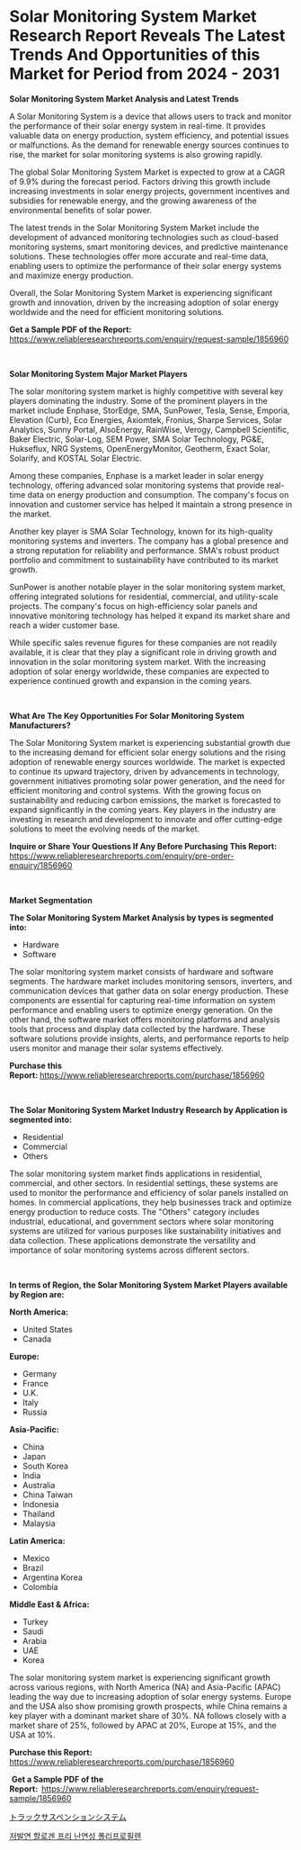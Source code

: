 <p><h1>Solar Monitoring System Market Research Report Reveals The Latest Trends And Opportunities of this Market for Period from 2024 - 2031</h1></p><p><strong>Solar Monitoring System Market Analysis and Latest Trends</strong></p>
<p><p>A Solar Monitoring System is a device that allows users to track and monitor the performance of their solar energy system in real-time. It provides valuable data on energy production, system efficiency, and potential issues or malfunctions. As the demand for renewable energy sources continues to rise, the market for solar monitoring systems is also growing rapidly.</p><p>The global Solar Monitoring System Market is expected to grow at a CAGR of 9.9% during the forecast period. Factors driving this growth include increasing investments in solar energy projects, government incentives and subsidies for renewable energy, and the growing awareness of the environmental benefits of solar power.</p><p>The latest trends in the Solar Monitoring System Market include the development of advanced monitoring technologies such as cloud-based monitoring systems, smart monitoring devices, and predictive maintenance solutions. These technologies offer more accurate and real-time data, enabling users to optimize the performance of their solar energy systems and maximize energy production.</p><p>Overall, the Solar Monitoring System Market is experiencing significant growth and innovation, driven by the increasing adoption of solar energy worldwide and the need for efficient monitoring solutions.</p></p>
<p><strong>Get a Sample PDF of the Report:&nbsp;</strong> <a href="https://www.reliableresearchreports.com/enquiry/request-sample/1856960">https://www.reliableresearchreports.com/enquiry/request-sample/1856960</a></p>
<p>&nbsp;</p>
<p><strong>Solar Monitoring System Major Market Players</strong></p>
<p><p>The solar monitoring system market is highly competitive with several key players dominating the industry. Some of the prominent players in the market include Enphase, StorEdge, SMA, SunPower, Tesla, Sense, Emporia, Elevation (Curb), Eco Energies, Axiomtek, Fronius, Sharpe Services, Solar Analytics, Sunny Portal, AlsoEnergy, RainWise, Verogy, Campbell Scientific, Baker Electric, Solar-Log, SEM Power, SMA Solar Technology, PG&E, Hukseflux, NRG Systems, OpenEnergyMonitor, Geotherm, Exact Solar, Solarify, and KOSTAL Solar Electric.</p><p>Among these companies, Enphase is a market leader in solar energy technology, offering advanced solar monitoring systems that provide real-time data on energy production and consumption. The company's focus on innovation and customer service has helped it maintain a strong presence in the market.</p><p>Another key player is SMA Solar Technology, known for its high-quality monitoring systems and inverters. The company has a global presence and a strong reputation for reliability and performance. SMA's robust product portfolio and commitment to sustainability have contributed to its market growth.</p><p>SunPower is another notable player in the solar monitoring system market, offering integrated solutions for residential, commercial, and utility-scale projects. The company's focus on high-efficiency solar panels and innovative monitoring technology has helped it expand its market share and reach a wider customer base.</p><p>While specific sales revenue figures for these companies are not readily available, it is clear that they play a significant role in driving growth and innovation in the solar monitoring system market. With the increasing adoption of solar energy worldwide, these companies are expected to experience continued growth and expansion in the coming years.</p></p>
<p>&nbsp;</p>
<p><strong>What Are The Key Opportunities For Solar Monitoring System Manufacturers?</strong></p>
<p><p>The Solar Monitoring System market is experiencing substantial growth due to the increasing demand for efficient solar energy solutions and the rising adoption of renewable energy sources worldwide. The market is expected to continue its upward trajectory, driven by advancements in technology, government initiatives promoting solar power generation, and the need for efficient monitoring and control systems. With the growing focus on sustainability and reducing carbon emissions, the market is forecasted to expand significantly in the coming years. Key players in the industry are investing in research and development to innovate and offer cutting-edge solutions to meet the evolving needs of the market.</p></p>
<p><strong>Inquire or Share Your Questions If Any Before Purchasing This Report:</strong> <a href="https://www.reliableresearchreports.com/enquiry/pre-order-enquiry/1856960">https://www.reliableresearchreports.com/enquiry/pre-order-enquiry/1856960</a></p>
<p>&nbsp;</p>
<p><strong>Market Segmentation</strong></p>
<p><strong>The Solar Monitoring System Market Analysis by types is segmented into:</strong></p>
<p><ul><li>Hardware</li><li>Software</li></ul></p>
<p><p>The solar monitoring system market consists of hardware and software segments. The hardware market includes monitoring sensors, inverters, and communication devices that gather data on solar energy production. These components are essential for capturing real-time information on system performance and enabling users to optimize energy generation. On the other hand, the software market offers monitoring platforms and analysis tools that process and display data collected by the hardware. These software solutions provide insights, alerts, and performance reports to help users monitor and manage their solar systems effectively.</p></p>
<p><strong>Purchase this Report:&nbsp;</strong><a href="https://www.reliableresearchreports.com/purchase/1856960">https://www.reliableresearchreports.com/purchase/1856960</a></p>
<p>&nbsp;</p>
<p><strong>The Solar Monitoring System Market Industry Research by Application is segmented into:</strong></p>
<p><ul><li>Residential</li><li>Commercial</li><li>Others</li></ul></p>
<p><p>The solar monitoring system market finds applications in residential, commercial, and other sectors. In residential settings, these systems are used to monitor the performance and efficiency of solar panels installed on homes. In commercial applications, they help businesses track and optimize energy production to reduce costs. The "Others" category includes industrial, educational, and government sectors where solar monitoring systems are utilized for various purposes like sustainability initiatives and data collection. These applications demonstrate the versatility and importance of solar monitoring systems across different sectors.</p></p>
<p>&nbsp;</p>
<p><strong>In terms of Region, the Solar Monitoring System Market Players available by Region are:</strong></p>
<p>
    <p> <strong> North America: </strong>
        <ul>
            <li>United States</li>
            <li>Canada</li>
        </ul>
        </p> 
    <p> <strong> Europe: </strong>
        <ul>
            <li>Germany</li>
            <li>France</li>
            <li>U.K.</li>
            <li>Italy</li>
            <li>Russia</li>
        </ul>
        </p> 
    <p> <strong> Asia-Pacific: </strong>
        <ul>
            <li>China</li>
            <li>Japan</li>
            <li>South Korea</li>
            <li>India</li>
            <li>Australia</li>
            <li>China Taiwan</li>
            <li>Indonesia</li>
            <li>Thailand</li>
            <li>Malaysia</li>
        </ul>
        </p> 
    <p> <strong> Latin America: </strong>
        <ul>
            <li>Mexico</li>
            <li>Brazil</li>
            <li>Argentina Korea</li>
            <li>Colombia</li>
        </ul>
        </p> 
    <p> <strong> Middle East & Africa: </strong>
        <ul>
            <li>Turkey</li>
            <li>Saudi</li>
            <li>Arabia</li>
            <li>UAE</li>
            <li>Korea</li>
        </ul>
    </p>
    </p>
<p><p>The solar monitoring system market is experiencing significant growth across various regions, with North America (NA) and Asia-Pacific (APAC) leading the way due to increasing adoption of solar energy systems. Europe and the USA also show promising growth prospects, while China remains a key player with a dominant market share of 30%. NA follows closely with a market share of 25%, followed by APAC at 20%, Europe at 15%, and the USA at 10%.</p></p>
<p><strong>Purchase this Report: </strong><a href="https://www.reliableresearchreports.com/purchase/1856960">https://www.reliableresearchreports.com/purchase/1856960</a></p>
<p>&nbsp;<strong>Get a Sample PDF of the Report:&nbsp;&nbsp;</strong><a href="https://www.reliableresearchreports.com/enquiry/request-sample/1856960">https://www.reliableresearchreports.com/enquiry/request-sample/1856960</a></p>
<p><strong></strong></p>
<p><p><a href="https://github.com/mreklxf44233/Market-Research-Report-List-1/blob/main/188083616214.md">トラックサスペンションシステム</a></p><p><a href="https://github.com/oajzkywllm460/Market-Research-Report-List-1/blob/main/876792115057.md">저발연 할로겐 프리 난연성 폴리프로필렌</a></p></p>